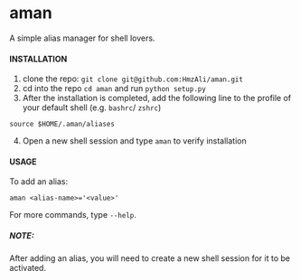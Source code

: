 # aman
A simple alias manager for shell lovers.

#### INSTALLATION

1. clone the repo: `git clone git@github.com:HmzAli/aman.git`
2. cd into the repo `cd aman` and run `python setup.py`
3. After the installation is completed, add the following line to the profile of your default shell (e.g. `bashrc`/ `zshrc`)

```shell
source $HOME/.aman/aliases
```
4. Open a new shell session and type `aman` to verify installation

#### USAGE

To add an alias:
```shell
aman <alias-name>='<value>'
```

For more commands, type `--help`.

##### NOTE:
After adding an alias, you will need to create a new shell session for it to be activated.
